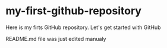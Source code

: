 # my-first-github-repository
Here is my firts GitHub repository. Let's get started with GitHub

README.md file was just edited manualy
